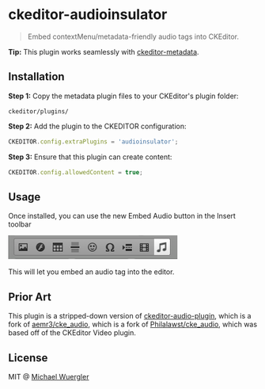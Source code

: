 # ckeditor-audioinsulator

> Embed contextMenu/metadata-friendly audio tags into CKEditor.


**Tip:** This plugin works seamlessly with [ckeditor-metadata](https://github.com/radiovisual/ckeditor-metadata).

## Installation

**Step 1:** Copy the metadata plugin files to your CKEditor's plugin folder:
```
ckeditor/plugins/
```

**Step 2:** Add the plugin to the CKEDITOR configuration:
```js
CKEDITOR.config.extraPlugins = 'audioinsulator';
```

**Step 3:** Ensure that this plugin can create content:
```js
CKEDITOR.config.allowedContent = true;
```

## Usage

Once installed, you can use the new Embed Audio button in the Insert toolbar

![toolbar screenshot](media/screenshot-toolbar.png)

This will let you embed an audio tag into the editor.

## Prior Art

This plugin is a stripped-down version of [ckeditor-audio-plugin](https://github.com/harentius/ckeditor-audio-plugin), which is a fork of [aemr3/cke_audio](https://github.com/aemr3/cke_audio), which is a fork of [Philalawst/cke_audio](https://github.com/Philalawst/cke_audio), which was based off of the CKEditor Video plugin.  

## License

MIT @ [Michael Wuergler](http://numetriclabs.com)
